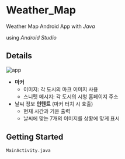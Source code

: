 # Weather_Map
Weather Map Android App with *Java*

using *Android Studio*

## Details
![app](https://user-images.githubusercontent.com/87348583/131630183-c983596c-fccb-4d39-9ac9-cd0a25fe7d96.png)

- **마커**
  - 이미지: 각 도시의 마크 이미지 사용
  - 스니펫 메시지: 각 도시의 시청 홈페이지 주소
- 날씨 정보 **인텐트** (마커 터치 시 호출)
  - 현재 시간과 기온 출력
  - 날씨에 맞는 7개의 이미지를 상황에 맞게 표시

## Getting Started
```
MainActivity.java
```
